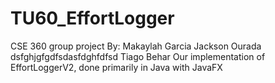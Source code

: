# TU60_EffortLogger
CSE 360 group project
By:
Makaylah Garcia
Jackson Ourada
dsfghjgfgdfsdasfdghfdfsd
Tiago Behar
Our implementation of EffortLoggerV2, done primarily in Java with JavaFX
